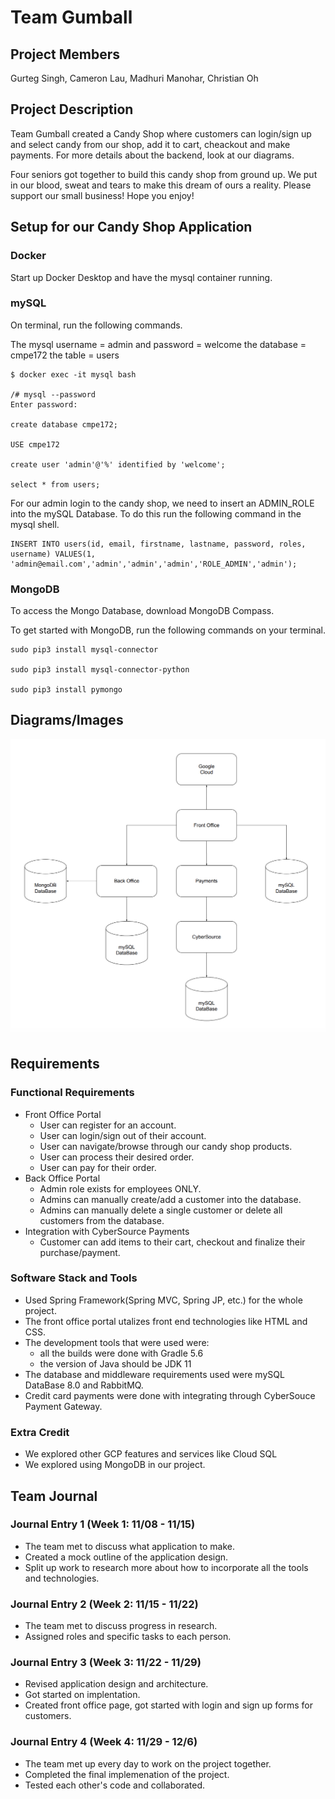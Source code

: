 # Team Gumball

## Project Members

Gurteg Singh, Cameron Lau, Madhuri Manohar, Christian Oh

## Project Description

Team Gumball created a Candy Shop where customers can login/sign up and select candy from our shop, add it to cart, cheackout and make payments. For more details about the backend, look at our diagrams.

Four seniors got together to build this candy shop from ground up. We put in our blood, sweat and tears to make this dream of ours a reality. Please support our small business! Hope you enjoy!

## Setup for our Candy Shop Application

### Docker

Start up Docker Desktop and have the mysql container running.

### mySQL

On terminal, run the following commands.

The mysql username = admin
and password = welcome
the database = cmpe172
the table = users

```
$ docker exec -it mysql bash

/# mysql --password
Enter password:

create database cmpe172;

USE cmpe172

create user 'admin'@'%' identified by 'welcome';

select * from users;
```

For our admin login to the candy shop, we need to insert an ADMIN_ROLE into the mySQL Database. To do this run the following command in the mysql shell.

```
INSERT INTO users(id, email, firstname, lastname, password, roles, username) VALUES(1, 'admin@email.com','admin','admin','admin','ROLE_ADMIN','admin');
```

### MongoDB

To access the Mongo Database, download MongoDB Compass.

To get started with MongoDB, run the following commands on your terminal.

```
sudo pip3 install mysql-connector

sudo pip3 install mysql-connector-python

sudo pip3 install pymongo
```

## Diagrams/Images

![proj](architecture.png)

## Requirements

### Functional Requirements

- Front Office Portal
  - User can register for an account.
  - User can login/sign out of their account.
  - User can navigate/browse through our candy shop products.
  - User can process their desired order.
  - User can pay for their order.
- Back Office Portal
  - Admin role exists for employees ONLY.
  - Admins can manually create/add a customer into the database.
  - Admins can manually delete a single customer or delete all customers from the database.
- Integration with CyberSource Payments
  - Customer can add items to their cart, checkout and finalize their purchase/payment.

### Software Stack and Tools

- Used Spring Framework(Spring MVC, Spring JP, etc.) for the whole project.
- The front office portal utalizes front end technologies like HTML and CSS.
- The development tools that were used were:
  - all the builds were done with Gradle 5.6
  - the version of Java should be JDK 11
- The database and middleware requirements used were mySQL DataBase 8.0 and RabbitMQ.
- Credit card payments were done with integrating through CyberSouce Payment Gateway.

### Extra Credit

- We explored other GCP features and services like Cloud SQL
- We explored using MongoDB in our project.

## Team Journal

### Journal Entry 1 (Week 1: 11/08 - 11/15)

- The team met to discuss what application to make.
- Created a mock outline of the application design.
- Split up work to research more about how to incorporate all the tools and technologies.

### Journal Entry 2 (Week 2: 11/15 - 11/22)

- The team met to discuss progress in research.
- Assigned roles and specific tasks to each person.

### Journal Entry 3 (Week 3: 11/22 - 11/29)

- Revised application design and architecture.
- Got started on implentation.
- Created front office page, got started with login and sign up forms for customers.

### Journal Entry 4 (Week 4: 11/29 - 12/6)

- The team met up every day to work on the project together.
- Completed the final implemenation of the project.
- Tested each other's code and collaborated.
